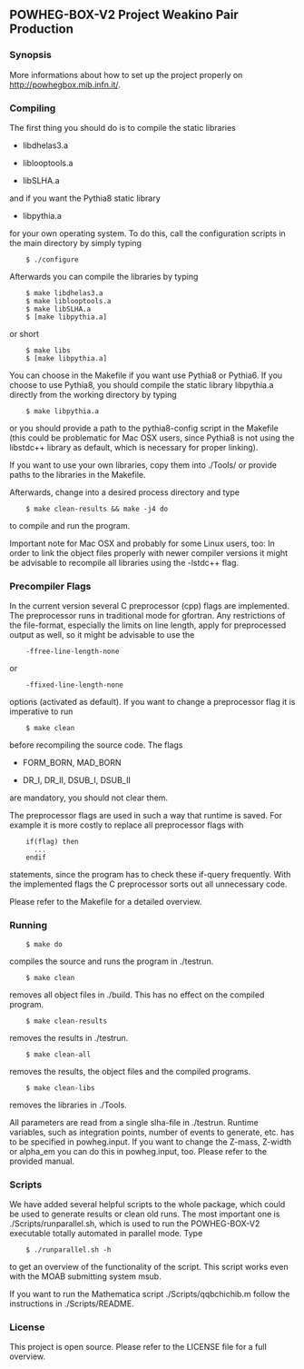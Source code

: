 ## POWHEG-BOX-V2 Project Weakino Pair Production

### Synopsis

More informations about how to set up the project properly on http://powhegbox.mib.infn.it/.

### Compiling
The first thing you should do is to compile the static libraries

* libdhelas3.a

* liblooptools.a

* libSLHA.a

and if you want the Pythia8 static library

* libpythia.a

for your own operating system. To do this, call the configuration scripts in the main directory by simply typing

        $ ./configure

Afterwards you can compile the libraries by typing

        $ make libdhelas3.a
        $ make liblooptools.a
        $ make libSLHA.a
        $ [make libpythia.a]
        
or short

        $ make libs
        $ [make libpythia.a]

You can choose in the Makefile if you want use Pythia8 or Pythia6. If you choose to
use Pythia8, you should compile the static library libpythia.a directly from the
working directory by typing 

        $ make libpythia.a
        
or you should provide a path to the pythia8-config script in the Makefile
(this could be problematic for Mac OSX users, since Pythia8 is not using the 
libstdc++ library as default, which is necessary for proper linking).

If you want to use your own libraries, copy them into ./Tools/ or provide
paths to the libraries in the Makefile.

Afterwards, change into a desired process directory and type

        $ make clean-results && make -j4 do
        
to compile and run the program.

Important note for Mac OSX and probably for some Linux users, too:
In order to link the object files properly with newer compiler versions
it might be advisable to recompile all libraries using the -lstdc++ flag.


### Precompiler Flags
In the current version several C preprocessor (cpp) flags are implemented.
The preprocessor runs in traditional mode for gfortran. Any restrictions of the 
file-format, especially the limits on line length, apply for 
preprocessed output as well, so it might be advisable to use the 

        -ffree-line-length-none 
or 

        -ffixed-line-length-none

options (activated as default). If you want to change a preprocessor flag
it is imperative to run

        $ make clean

before recompiling the source code.
The flags

* FORM_BORN, MAD_BORN

* DR_I, DR_II, DSUB_I, DSUB_II

are mandatory, you should not clear them.

The preprocessor flags are used in such a way that runtime is saved. 
For example it is more costly to replace all preprocessor flags with

        if(flag) then
          ...
        endif

statements, since the program has to check these if-query frequently.
With the implemented flags the C preprocessor sorts out all unnecessary 
code.

Please refer to the Makefile for a detailed overview.


### Running

        $ make do

compiles the source and runs the program in ./testrun.

        $ make clean

removes all object files in ./build. This has no effect on the compiled program.

        $ make clean-results

removes the results in ./testrun.

        $ make clean-all

removes the results, the object files and the compiled programs.

        $ make clean-libs

removes the libraries in ./Tools.

All parameters are read from a single slha-file in ./testrun. Runtime variables, such as 
integration points, number of events to generate, etc. has to be specified in powheg.input.
If you want to change the Z-mass, Z-width or alpha_em you can do this in powheg.input, too.
Please refer to the provided manual.

### Scripts

We have added several helpful scripts to the whole package, which could be used to generate 
results or clean old runs. The most important one is ./Scripts/runparallel.sh, which is used 
to run the POWHEG-BOX-V2 executable totally automated in parallel mode. 
Type

        $ ./runparallel.sh -h

to get an overview of the functionality of the script. This script works even with the MOAB 
submitting system msub.

If you want to run the Mathematica script ./Scripts/qqbchichib.m follow the instructions in ./Scripts/README.


### License

This project is open source. Please refer to the LICENSE file for a full overview.